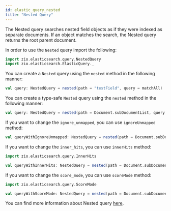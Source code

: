 ```yaml
---
id: elastic_query_nested
title: "Nested Query"
---
```


The Nested query searches nested field objects as if they were indexed as separate documents. If an object matches the search, the Nested query returns the root parent document.

In order to use the `Nested` query import the following:
```scala
import zio.elasticsearch.query.NestedQuery
import zio.elasticsearch.ElasticQuery._
```

You can create a `Nested` query using the `nested` method in the following manner:
```scala
val query: NestedQuery = nested(path = "testField", query = matchAll)
```

You can create a type-safe `Nested` query using the `nested` method in the following manner:
```scala
val query: NestedQuery = nested(path = Document.subDocumentList, query = matchAll)
```

If you want to change the `ignore_unmapped`, you can use `ignoreUnmapped` method:
```scala
val queryWithIgnoreUnmapped: NestedQuery = nested(path = Document.subDocumentList, query = matchAll).ignoreUnmapped(true)
```

If you want to change the `inner_hits`, you can use `innerHits` method:
```scala
import zio.elasticsearch.query.InnerHits

val queryWithInnerHits: NestedQuery = nested(path = Document.subDocumentList, query = matchAll).innerHits(innerHits = InnerHits.from(5))
```

If you want to change the `score_mode`, you can use `scoreMode` method:
```scala
import zio.elasticsearch.query.ScoreMode

val queryWithScoreMode: NestedQuery = nested(path = Document.subDocumentList, query = matchAll).scoreMode(ScoreMode.Avg)
```

You can find more information about Nested query [here](https://www.elastic.co/guide/en/elasticsearch/reference/7.17/query-dsl-nested-query.html).
